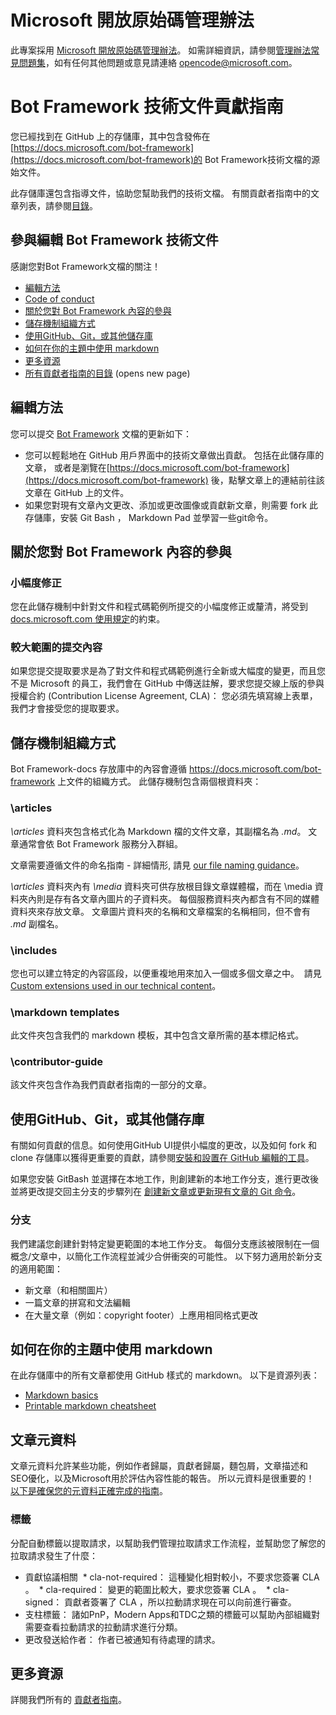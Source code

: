 # Microsoft 開放原始碼管理辦法

此專案採用 [Microsoft 開放原始碼管理辦法](https://opensource.microsoft.com/codeofconduct/)。
如需詳細資訊，請參閱[管理辦法常見問題集](https://opensource.microsoft.com/codeofconduct/faq/)，如有任何其他問題或意見請連絡 [opencode@microsoft.com](mailto:opencode@microsoft.com)。

# Bot Framework 技術文件貢獻指南
您已經找到在 GitHub 上的存儲庫，其中包含發佈在[https://docs.microsoft.com/bot-framework](https://docs.microsoft.com/bot-framework)的 Bot Framework技術文檔的源始文件。

此存儲庫還包含指導文件，協助您幫助我們的技術文檔。 有關貢獻者指南中的文章列表，請參閱[目錄](contributor-guide/contributor-guide-index.md)。

## 參與編輯 Bot Framework 技術文件
感謝您對Bot Framework文檔的關注！

* [編輯方法](#ways-to-contribute)
* [Code of conduct](#code-of-conduct)
* [關於您對 Bot Framework 內容的參與](#about-your-contributions-to-Bot-Framework-content)
* [儲存機制組織方式](#repository-organization)
* [使用GitHub、Git，或其他儲存庫](#use-github-git-and-this-repository)
* [如何在你的主題中使用 markdown](#how-to-use-markdown-to-format-your-topic)
* [更多資源](#more-resources)
* [所有貢獻者指南的目錄](contributor-guide/contributor-guide-index.md) (opens new page)

## <a name="ways-to-contribute"></a>編輯方法
您可以提交 [Bot Framework](https://docs.microsoft.com/bot-framework) 文檔的更新如下：

* 您可以輕鬆地在 GitHub 用戶界面中的技術文章做出貢獻。 包括在此儲存庫的文章， 或者是瀏覽在[https://docs.microsoft.com/bot-framework](https://docs.microsoft.com/bot-framework) 後，點擊文章上的連結前往該文章在 GitHub 上的文件。
* 如果您對現有文章內文更改、添加或更改圖像或貢獻新文章，則需要 fork 此存儲庫，安裝 Git Bash ， Markdown Pad 並學習一些git命令。

## <a name="about-your-contributions-to-Bot-Framework-content"></a>關於您對 Bot Framework 內容的參與
### 小幅度修正
您在此儲存機制中針對文件和程式碼範例所提交的小幅度修正或釐清，將受到 [docs.microsoft.com 使用規定](https://docs.microsoft.com/legal/termsofuse)的約束。

### 較大範圍的提交內容
如果您提交提取要求是為了對文件和程式碼範例進行全新或大幅度的變更，而且您不是 Microsoft 的員工，我們會在 GitHub 中傳送註解，要求您提交線上版的參與授權合約 (Contribution License Agreement, CLA)： 您必須先填寫線上表單，我們才會接受您的提取要求。

## <a name="repository-organization"></a>儲存機制組織方式
Bot Framework-docs 存放庫中的內容會遵循 https://docs.microsoft.com/bot-framework 上文件的組織方式。  此儲存機制包含兩個根資料夾：

### \articles
*\articles* 資料夾包含格式化為 Markdown 檔的文件文章，其副檔名為 *.md*。 文章通常會依 Bot Framework 服務分入群組。

文章需要遵循文件的命名指南 - 詳細情形, 請見 [our file naming guidance](contributor-guide/file-names-and-locations.md)。

*\articles* 資料夾內有 *\media* 資料夾可供存放根目錄文章媒體檔，而在 \media 資料夾內則是存有各文章內圖片的子資料夾。  每個服務資料夾內都含有不同的媒體資料夾來存放文章。 文章圖片資料夾的名稱和文章檔案的名稱相同，但不會有 *.md* 副檔名。

### \includes
您也可以建立特定的內容區段，以便重複地用來加入一個或多個文章之中。  請見 [Custom extensions used in our technical content](contributor-guide/custom-markdown-extensions.md)。

### \markdown templates
此文件夾包含我們的 markdown 模板，其中包含文章所需的基本標記格式。

### \contributor-guide
該文件夾包含作為我們貢獻者指南的一部分的文章。

## <a name="use-github-git-and-this-repository"></a>使用GitHub、Git，或其他儲存庫
有關如何貢獻的信息。如何使用GitHub UI提供小幅度的更改，以及如何 fork 和 clone 存儲庫以獲得更重要的貢獻，請參閱[安裝和設置在 GitHub 編輯的工具](contributor-guide/tools-and-setup.md)。

如果您安裝 GitBash 並選擇在本地工作，則創建新的本地工作分支，進行更改後並將更改提交回主分支的步驟列在 [創建新文章或更新現有文章的 Git 命令](contributor-guide/git-commands-for-master.md)。

### 分支
我們建議您創建針對特定變更範圍的本地工作分支。 每個分支應該被限制在一個概念/文章中，以簡化工作流程並減少合併衝突的可能性。 以下努力適用於新分支的適用範圍：

* 新文章（和相關圖片）
* 一篇文章的拼寫和文法編輯
* 在大量文章（例如：copyright footer）上應用相同格式更改

## <a name="how-to-use-markdown-to-format-your-topic"></a>如何在你的主題中使用 markdown
在此存儲庫中的所有文章都使用 GitHub 樣式的 markdown。 以下是資源列表：

* [Markdown basics](https://help.github.com/articles/markdown-basics/)
* [Printable markdown cheatsheet](./contributor-guide/media/documents/markdown-cheatsheet.pdf?raw=true)

## 文章元資料
文章元資料允許某些功能，例如作者歸屬，貢獻者歸屬，麵包屑，文章描述和SEO優化，以及Microsoft用於評估內容性能的報告。 所以元資料是很重要的！ [以下是確保您的元資料正確完成的指南](contributor-guide/article-metadata.md)。

### 標籤
分配自動標籤以提取請求，以幫助我們管理拉取請求工作流程，並幫助您了解您的拉取請求發生了什麼：

* 貢獻協議相關
  * cla-not-required： 這種變化相對較小，不要求您簽署 CLA 。
  * cla-required： 變更的範圍比較大，要求您簽署 CLA 。
  * cla-signed： 貢獻者簽署了 CLA ，所以拉動請求現在可以向前進行審查。
* 支柱標籤： 諸如PnP，Modern Apps和TDC之類的標籤可以幫助內部組織對需要查看拉動請求的拉動請求進行分類。
* 更改發送給作者： 作者已被通知有待處理的請求。

## <a name="more-resources"></a>更多資源
詳閱我們所有的 [貢獻者指南](contributor-guide/contributor-guide-index.md)。
